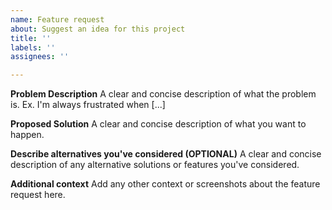 ```yaml
---
name: Feature request
about: Suggest an idea for this project
title: ''
labels: ''
assignees: ''

---
```


**Problem Description**
A clear and concise description of what the problem is. Ex. I'm always frustrated when [...]

**Proposed Solution**
A clear and concise description of what you want to happen.

**Describe alternatives you've considered (OPTIONAL)**
A clear and concise description of any alternative solutions or features you've considered.

**Additional context**
Add any other context or screenshots about the feature request here.
